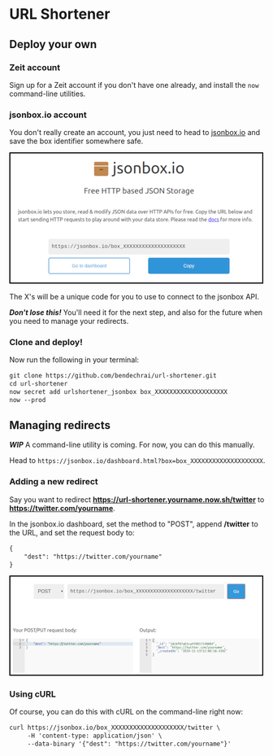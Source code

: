 # URL Shortener

## Deploy your own

### Zeit account

Sign up for a Zeit account if you don't have one already, and install the `now` command-line utilities.

### jsonbox.io account

You don't really create an account, you just need to head to [jsonbox.io](https://jsonbox.io) and save the box identifier somewhere safe.

![jsonbox.io main screen](docs/jsonbox.png)

The X's will be a unique code for you to use to connect to the jsonbox API.

***Don't lose this!*** You'll need it for the next step, and also for the future when you need to manage your redirects.

### Clone and deploy!

Now run the following in your terminal:

```
git clone https://github.com/bendechrai/url-shortener.git
cd url-shortener
now secret add urlshortener_jsonbox box_XXXXXXXXXXXXXXXXXXXX
now --prod
```

## Managing redirects

***WIP*** A command-line utility is coming. For now, you can do this manually.

Head to `https://jsonbox.io/dashboard.html?box=box_XXXXXXXXXXXXXXXXXXXX`.

### Adding a new redirect

Say you want to redirect **https://url-shortener.yourname.now.sh/twitter** to **https://twitter.com/yourname**.

In the jsonbox.io dashboard, set the method to "POST", append **/twitter** to the URL, and set the request body to:

```
{
    "dest": "https://twitter.com/yourname"
}
```

![jsonbox.io dashboard](docs/jsonbox-create.png)

### Using cURL

Of course, you can do this with cURL on the command-line right now:

```
curl https://jsonbox.io/box_XXXXXXXXXXXXXXXXXXXX/twitter \
     -H 'content-type: application/json' \
     --data-binary '{"dest": "https://twitter.com/yourname"}'
```
